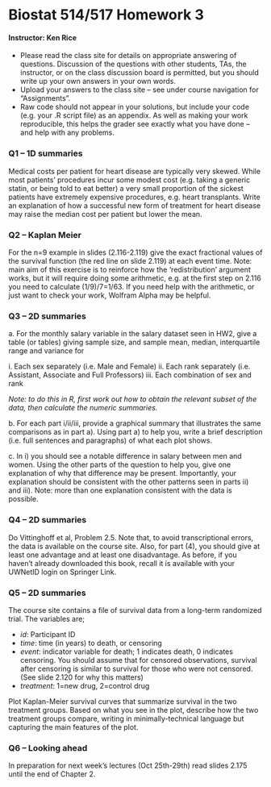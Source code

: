 # Biostat 514/517 Homework 3
#### Instructor: Ken Rice

- Please read the class site for details on appropriate answering of questions. Discussion of the 
questions with other students, TAs, the instructor, or on the class discussion board is permitted, 
but you should write up your own answers in your own words. 
- Upload your answers to the class site – see under course navigation for “Assignments”. 
- Raw code should not appear in your solutions, but include your code (e.g. your .R script file) as 
an appendix. As well as making your work reproducible, this helps the grader see exactly what 
you have done – and help with any problems. 

### Q1 – 1D summaries 

Medical costs per patient for heart disease are typically very skewed. While most patients’ procedures 
incur some modest cost (e.g. taking a generic statin, or being told to eat better) a very small proportion 
of the sickest patients have extremely expensive procedures, e.g. heart transplants. Write an 
explanation of how a successful new form of treatment for heart disease may raise the median cost per 
patient but lower the mean. 

### Q2 – Kaplan Meier  
For the n=9 example in slides (2.116-2.119) give the exact fractional values of the survival function (the 
red line on slide 2.119) at each event time. Note: main aim of this exercise is to reinforce how the 
‘redistribution’ argument works, but it will require doing some arithmetic, e.g. at the first step on 2.116 
you need to calculate (1/9)/7=1/63. If you need help with the arithmetic, or just want to check your 
work, Wolfram Alpha may be helpful.  

### Q3 – 2D summaries 
a. For the monthly salary variable in the salary dataset seen in HW2, give a table (or tables) giving 
sample size, and sample mean, median, interquartile range and variance for  

i. Each sex separately (i.e. Male and Female) 
ii. Each rank separately (i.e. Assistant, Associate and Full Professors) 
iii. Each combination of sex and rank 

*Note: to do this in R, first work out how to obtain the relevant subset of the data, then 
calculate the numeric summaries.* 

b. For each part i/ii/iii, provide a graphical summary that illustrates the same comparisons as in 
part a). Using part a) to help you, write a brief description (i.e. full sentences and paragraphs) of 
what each plot shows. 

c. In i) you should see a notable difference in salary between men and women. Using the other 
parts of the question to help you, give one explanation of why that difference may be present. 
Importantly, your explanation should be consistent with the other patterns seen in parts ii) and 
iii). Note: more than one explanation consistent with the data is possible. 

### Q4 – 2D summaries

Do Vittinghoff et al, Problem 2.5. Note that, to avoid transcriptional errors, the data is available on the 
course site. Also, for part (4), you should give at least one advantage and at least one disadvantage. As 
before, if you haven’t already downloaded this book, recall it is available with your UWNetID login on 
Springer Link. 
 
 
### Q5 – 2D summaries 
The course site contains a file of survival data from a long-term randomized trial. The variables are; 
- *id*: Participant ID 
- *time*: time (in years) to death, or censoring 
- *event*: indicator variable for death; 1 indicates death, 0 indicates censoring. You should assume that for censored observations, survival after censoring is similar to survival for those who were not censored. (See slide 2.120 for why this matters) 
- *treatment*: 1=new drug, 2=control drug 

Plot Kaplan-Meier survival curves that summarize survival in the two treatment groups. Based on what 
you see in the plot, describe how the two treatment groups compare, writing in minimally-technical 
language but capturing the main features of the plot. 

### Q6 – Looking ahead 
In preparation for next week’s lectures (Oct 25th-29th) read slides 2.175 until the end of Chapter 2. 
